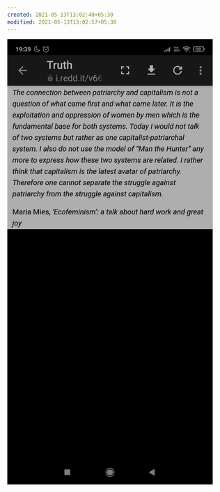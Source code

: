 ```yaml
---
created: 2021-05-13T13:02:48+05:30
modified: 2021-05-13T13:02:57+05:30
---
```


![Image](./image_picker2215452003082893287.jpg)
